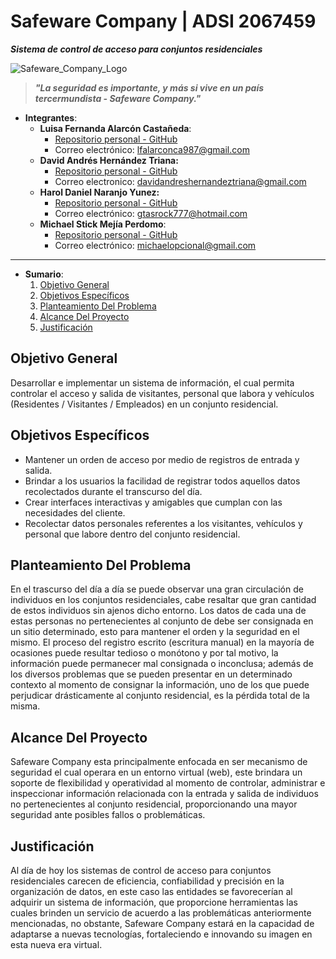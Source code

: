 # Safeware Company | ADSI 2067459

***Sistema de control de acceso para conjuntos residenciales***

![Safeware_Company_Logo](https://github.com/senaceet/proyecto-safewarecompany/blob/Developer_x-DavidHernandez-NLS/01_An%C3%A1lisis/02_Logo/LSCP.png "Safeware_Company")

> ***"La seguridad es importante, y más si vive en un país tercermundista - Safeware Company."***

- **Integrantes**:
  - **Luisa Fernanda Alarcón Castañeda**:
    - [Repositorio personal - GitHub]("https://github.com/luisa-alarcon)
    - Correo electrónico: lfalarconca987@gmail.com
  - **David Andrés Hernández Triana:**
    - [Repositorio personal - GitHub](https://github.com/x-DavidHernandez-x)
    - Correo electronico: davidandreshernandeztriana@gmail.com
  - **Harol Daniel Naranjo Yunez:**
    - [Repositorio personal - GitHub]("https://github.com/DaniielNaranjo)
    - Correo electrónico: gtasrock777@hotmail.com
  - **Michael Stick Mejía Perdomo**:
    - [Repositorio personal - GitHub]("https://github.com/MichaelMejia27)
    - Correo electrónico: michaelopcional@gmail.com

---

- **Sumario**:
  1. [Objetivo General](#objetivo-general)
  2. [Objetivos Específicos](#objetivos-específicos)
  3. [Planteamiento Del Problema](#planteamiento-del-problema)
  4. [Alcance Del Proyecto](#alcance-del-proyecto)
  5. [Justificación](#justificación)

## Objetivo General

Desarrollar e implementar un sistema de información, el cual permita controlar el acceso y salida de visitantes, personal que labora y vehículos (Residentes / Visitantes / Empleados) en un conjunto residencial.

## Objetivos Específicos

- Mantener un orden de acceso por medio de registros de entrada y salida.
- Brindar a los usuarios la facilidad de registrar todos aquellos datos recolectados durante el transcurso del día.
- Crear interfaces interactivas y amigables que cumplan con las necesidades del cliente.
- Recolectar datos personales referentes a los visitantes, vehículos y personal que labore dentro del conjunto residencial.

## Planteamiento Del Problema

En el trascurso del día a día se puede observar una gran circulación de individuos en los conjuntos residenciales, cabe resaltar que gran cantidad de estos individuos sin ajenos dicho entorno. Los datos de cada una de estas personas no pertenecientes al conjunto de debe ser consignada en un sitio determinado, esto para mantener el orden y la seguridad en el mismo. El proceso del registro escrito (escritura manual) en la mayoría de ocasiones puede resultar tedioso o monótono y por tal motivo, la información puede permanecer mal consignada o inconclusa; además de los diversos problemas que se pueden presentar en un determinado contexto al momento de consignar la información, uno de los que puede perjudicar drásticamente al conjunto residencial, es la pérdida total de la misma.

## Alcance Del Proyecto

Safeware Company esta principalmente enfocada en ser mecanismo de seguridad el cual operara en un entorno virtual (web), este brindara un soporte de flexibilidad y operatividad al momento de controlar, administrar e inspeccionar información relacionada con la entrada y salida de individuos no pertenecientes al conjunto residencial, proporcionando una mayor seguridad ante posibles fallos o problemáticas.

## Justificación

Al día de hoy los sistemas de control de acceso para conjuntos residenciales carecen de eficiencia, confiabilidad y precisión en la organización de datos, en este caso las entidades se favorecerían al adquirir un sistema de información, que proporcione herramientas las cuales brinden un servicio de acuerdo a las problemáticas anteriormente mencionadas, no obstante, Safeware Company estará en la capacidad de adaptarse a nuevas tecnologías, fortaleciendo e innovando su imagen en esta nueva era virtual.

